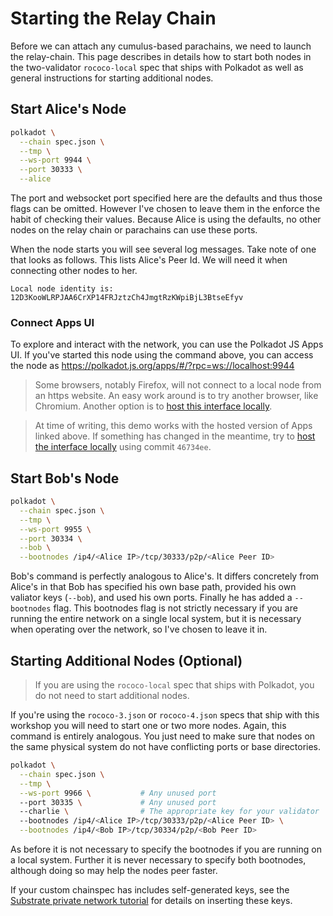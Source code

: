 # Starting the Relay Chain

Before we can attach any cumulus-based parachains, we need to launch the relay-chain. This page describes in details how
to start both nodes in the two-validator `rococo-local` spec that ships with Polkadot as well as general instructions
for starting additional nodes.

## Start Alice's Node

```bash
polkadot \
  --chain spec.json \
  --tmp \
  --ws-port 9944 \
  --port 30333 \
  --alice
```

The port and websocket port specified here are the defaults and thus those flags can be omitted. However I've chosen to
leave them in the enforce the habit of checking their values. Because Alice is using the defaults, no other nodes on the
relay chain or parachains can use these ports.

When the node starts you will see several log messages. Take note of one that looks as follows. This lists Alice's Peer
Id. We will need it when connecting other nodes to her.

```
Local node identity is: 12D3KooWLRPJAA6CrXP14FRJztzCh4JmgtRzKWpiBjL3BtseEfyv
```

### Connect Apps UI

To explore and interact with the network, you can use the Polkadot JS Apps UI. If you've started this node using the
command above, you can access the node as https://polkadot.js.org/apps/#/?rpc=ws://localhost:9944

> Some browsers, notably Firefox, will not connect to a local node from an https website. An easy work around is to try
> another browser, like Chromium. Another option is to
> [host this interface locally](https://github.com/polkadot-js/apps#development).

> At time of writing, this demo works with the hosted version of Apps linked above. If something has changed in the
> meantime, try to [host the interface locally](https://github.com/polkadot-js/apps#development) using commit `46734ee`.

## Start Bob's Node

```bash
polkadot \
  --chain spec.json \
  --tmp \
  --ws-port 9955 \
  --port 30334 \
  --bob \
  --bootnodes /ip4/<Alice IP>/tcp/30333/p2p/<Alice Peer ID>
```

Bob's command is perfectly analogous to Alice's. It differs concretely from Alice's in that Bob has specified his own
base path, provided his own valiator keys (`--bob`), and used his own ports. Finally he has added a `--bootnodes` flag.
This bootnodes flag is not strictly necessary if you are running the entire network on a single local system, but it is
necessary when operating over the network, so I've chosen to leave it in.

## Starting Additional Nodes (Optional)

> If you are using the `rococo-local` spec that ships with Polkadot, you do not need to start additional nodes.

If you're using the `rococo-3.json` or `rococo-4.json` specs that ship with this workshop you will need to start one or
two more nodes. Again, this command is entirely analogous. You just need to make sure that nodes on the same physical
system do not have conflicting ports or base directories.

```bash
polkadot \
  --chain spec.json \
  --tmp \
  --ws-port 9966 \           # Any unused port
  --port 30335 \             # Any unused port
  --charlie \                # The appropriate key for your validator
  --bootnodes /ip4/<Alice IP>/tcp/30333/p2p/<Alice Peer ID> \
  --bootnodes /ip4/<Bob IP>/tcp/30334/p2p/<Bob Peer ID>
```

As before it is not necessary to specify the bootnodes if you are running on a local system. Further it is never
necessary to specify both bootnodes, although doing so may help the nodes peer faster.

If your custom chainspec has includes self-generated keys, see the
[Substrate private network tutorial](https://substrate.dev/docs/en/tutorials/start-a-private-network/customchain#add-keys-to-keystore)
for details on inserting these keys.
